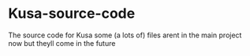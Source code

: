 # Kusa-source-code
The source code for Kusa
some (a lots of) files arent in the main project now but theyll come in the future
